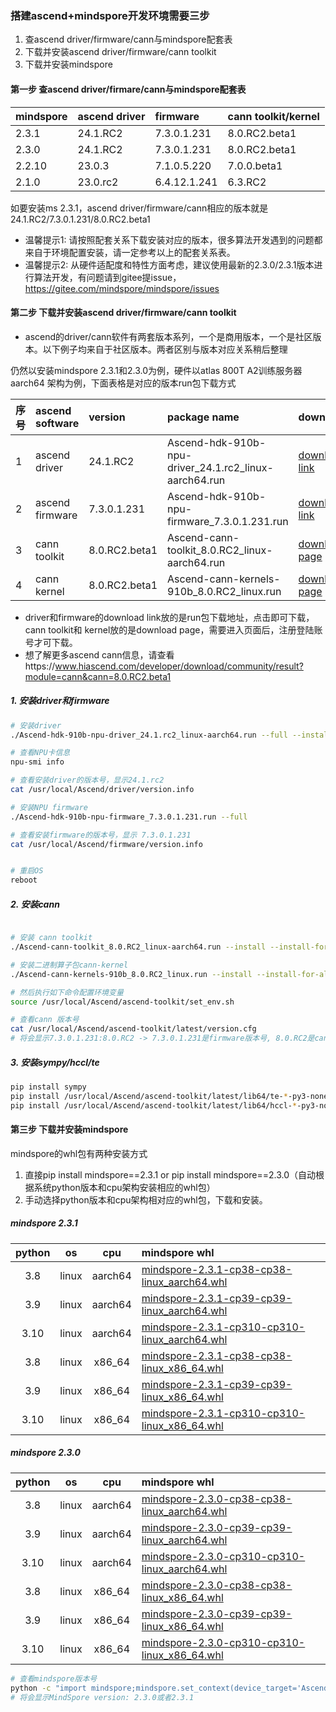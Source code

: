 

### 搭建ascend+mindspore开发环境需要三步
  1. 查ascend driver/firmware/cann与mindspore配套表
  2. 下载并安装ascend driver/firmware/cann toolkit
  3. 下载并安装mindspore
#### 第一步 查ascend driver/firmare/cann与mindspore配套表

| mindspore  | ascend driver | firmware    | cann toolkit/kernel
| :---       |:---           | :--         |:--
| 2.3.1      | 24.1.RC2      | 7.3.0.1.231 | 8.0.RC2.beta1
| 2.3.0      | 24.1.RC2      | 7.3.0.1.231 | 8.0.RC2.beta1
| 2.2.10     | 23.0.3        | 7.1.0.5.220 | 7.0.0.beta1
| 2.1.0      | 23.0.rc2      | 6.4.12.1.241 | 6.3.RC2

如要安装ms 2.3.1，ascend driver/firmware/cann相应的版本就是 24.1.RC2/7.3.0.1.231/8.0.RC2.beta1
- 温馨提示1: 请按照配套关系下载安装对应的版本，很多算法开发遇到的问题都来自于环境配置安装，请一定参考以上的配套关系表。
- 温馨提示2: 从硬件适配度和特性方面考虑，建议使用最新的2.3.0/2.3.1版本进行算法开发，有问题请到gitee提issue，https://gitee.com/mindspore/mindspore/issues

#### 第二步 下载并安装ascend driver/firmware/cann toolkit
 - ascend的driver/cann软件有两套版本系列，一个是商用版本，一个是社区版本。以下例子均来自于社区版本。两者区别与版本对应关系稍后整理

仍然以安装mindspore 2.3.1和2.3.0为例，硬件以atlas 800T A2训练服务器 aarch64 架构为例，下面表格是对应的版本run包下载方式

序号  | ascend software             | version | package name | download | release date| 
|:-- |:---                  |:---    |:---     | :--- | :---
1    |ascend driver         | 24.1.RC2 | Ascend-hdk-910b-npu-driver_24.1.rc2_linux-aarch64.run| [download link](https://ascend-repo.obs.cn-east-2.myhuaweicloud.com/Ascend%20HDK/Ascend%20HDK%2024.1.RC2/Ascend-hdk-910b-npu-driver_24.1.rc2_linux-aarch64.run?response-content-type=application/octet-stream) | 2024-07-31 |
2    |ascend firmware       | 7.3.0.1.231 | Ascend-hdk-910b-npu-firmware_7.3.0.1.231.run | [download link](https://ascend-repo.obs.cn-east-2.myhuaweicloud.com/Ascend%20HDK/Ascend%20HDK%2024.1.RC2/Ascend-hdk-910b-npu-firmware_7.3.0.1.231.run?response-content-type=application/octet-stream) | 2024-07-31
3    |cann toolkit          | 8.0.RC2.beta1 | Ascend-cann-toolkit_8.0.RC2_linux-aarch64.run | [download page](https://www.hiascend.com/developer/download/community/result?module=cann&cann=8.0.RC2.beta1)| 2024-07-17
4    |cann kernel           |  8.0.RC2.beta1  | Ascend-cann-kernels-910b_8.0.RC2_linux.run | [download page](https://www.hiascend.com/developer/download/community/result?module=cann&cann=8.0.RC2.beta1) | 2024-07-17 |

- driver和firmware的download link放的是run包下载地址，点击即可下载，cann toolkit和 kernel放的是download page，需要进入页面后，注册登陆账号才可下载。
- 想了解更多ascend cann信息，请查看https://www.hiascend.com/developer/download/community/result?module=cann&cann=8.0.RC2.beta1

##### 1. 安装driver和firmware
```bash
# 安装driver 
./Ascend-hdk-910b-npu-driver_24.1.rc2_linux-aarch64.run --full --install-for-all

# 查看NPU卡信息
npu-smi info

# 查看安装driver的版本号，显示24.1.rc2
cat /usr/local/Ascend/driver/version.info

# 安装NPU firmware
./Ascend-hdk-910b-npu-firmware_7.3.0.1.231.run --full

# 查看安装firmware的版本号，显示 7.3.0.1.231
cat /usr/local/Ascend/firmware/version.info


# 重启OS
reboot
```

##### 2. 安装cann
```bash

# 安装 cann toolkit
./Ascend-cann-toolkit_8.0.RC2_linux-aarch64.run --install --install-for-all --quiet

# 安装二进制算子包cann-kernel
./Ascend-cann-kernels-910b_8.0.RC2_linux.run --install --install-for-all --quiet

# 然后执行如下命令配置环境变量
source /usr/local/Ascend/ascend-toolkit/set_env.sh

# 查看cann 版本号
cat /usr/local/Ascend/ascend-toolkit/latest/version.cfg  
# 将会显示7.3.0.1.231:8.0.RC2 -> 7.3.0.1.231是firmware版本号, 8.0.RC2是cann tooklit版本号
```
##### 3. 安装sympy/hccl/te
```bash
pip install sympy
pip install /usr/local/Ascend/ascend-toolkit/latest/lib64/te-*-py3-none-any.whl
pip install /usr/local/Ascend/ascend-toolkit/latest/lib64/hccl-*-py3-none-any.whl
```

#### 第三步 下载并安装mindspore
mindspore的whl包有两种安装方式
1. 直接pip install mindspore==2.3.1 or pip install mindspore==2.3.0（自动根据系统python版本和cpu架构安装相应的whl包） 
2. 手动选择python版本和cpu架构相对应的whl包，下载和安装。
##### mindspore 2.3.1 
| python  | os    | cpu     | mindspore whl  | 
| :---:    |:---:   |:---:  | :--- |
| 3.8     | linux | aarch64 | [mindspore-2.3.1-cp38-cp38-linux_aarch64.whl](https://ms-release.obs.cn-north-4.myhuaweicloud.com/2.3.1/MindSpore/unified/aarch64/mindspore-2.3.1-cp38-cp38-linux_aarch64.whl)
| 3.9     | linux | aarch64 | [mindspore-2.3.1-cp39-cp39-linux_aarch64.whl](https://ms-release.obs.cn-north-4.myhuaweicloud.com/2.3.1/MindSpore/unified/aarch64/mindspore-2.3.1-cp39-cp39-linux_aarch64.whl)
| 3.10     | linux | aarch64 | [mindspore-2.3.1-cp310-cp310-linux_aarch64.whl](https://ms-release.obs.cn-north-4.myhuaweicloud.com/2.3.1/MindSpore/unified/aarch64/mindspore-2.3.1-cp310-cp310-linux_aarch64.whl)
| 3.8     | linux | x86_64 | [mindspore-2.3.1-cp38-cp38-linux_x86_64.whl](https://ms-release.obs.cn-north-4.myhuaweicloud.com/2.3.1/MindSpore/unified/x86_64/mindspore-2.3.1-cp38-cp38-linux_x86_64.whl)
| 3.9     | linux | x86_64 | [mindspore-2.3.1-cp39-cp39-linux_x86_64.whl](https://ms-release.obs.cn-north-4.myhuaweicloud.com/2.3.1/MindSpore/unified/x86_64/mindspore-2.3.1-cp39-cp39-linux_x86_64.whl)
| 3.10     | linux | x86_64 | [mindspore-2.3.1-cp310-cp310-linux_x86_64.whl](https://ms-release.obs.cn-north-4.myhuaweicloud.com/2.3.1/MindSpore/unified/x86_64/mindspore-2.3.1-cp310-cp310-linux_x86_64.whl)
##### mindspore 2.3.0 
| python  | os    | cpu     | mindspore whl  | 
| :---:    |:---:   |:---:   | :--- |
| 3.8     | linux | aarch64 | [mindspore-2.3.0-cp38-cp38-linux_aarch64.whl](https://ms-release.obs.cn-north-4.myhuaweicloud.com/2.3.0/MindSpore/unified/aarch64/mindspore-2.3.0-cp38-cp38-linux_aarch64.whl)
| 3.9     | linux | aarch64 | [mindspore-2.3.0-cp39-cp39-linux_aarch64.whl](https://ms-release.obs.cn-north-4.myhuaweicloud.com/2.3.0/MindSpore/unified/aarch64/mindspore-2.3.0-cp39-cp39-linux_aarch64.whl)
| 3.10     | linux | aarch64 | [mindspore-2.3.0-cp310-cp310-linux_aarch64.whl](https://ms-release.obs.cn-north-4.myhuaweicloud.com/2.3.0/MindSpore/unified/aarch64/mindspore-2.3.0-cp310-cp310-linux_aarch64.whl)
| 3.8     | linux | x86_64 | [mindspore-2.3.0-cp38-cp38-linux_x86_64.whl](https://ms-release.obs.cn-north-4.myhuaweicloud.com/2.3.0/MindSpore/unified/x86_64/mindspore-2.3.0-cp38-cp38-linux_x86_64.whl)
| 3.9     | linux | x86_64 | [mindspore-2.3.0-cp39-cp39-linux_x86_64.whl](https://ms-release.obs.cn-north-4.myhuaweicloud.com/2.3.0/MindSpore/unified/x86_64/mindspore-2.3.0-cp39-cp39-linux_x86_64.whl)
| 3.10     | linux | x86_64 | [mindspore-2.3.0-cp310-cp310-linux_x86_64.whl](https://ms-release.obs.cn-north-4.myhuaweicloud.com/2.3.0/MindSpore/unified/x86_64/mindspore-2.3.0-cp310-cp310-linux_x86_64.whl)



```bash
# 查看mindspore版本号
python -c "import mindspore;mindspore.set_context(device_target='Ascend');mindspore.run_check()"
# 将会显示MindSpore version: 2.3.0或者2.3.1
```


